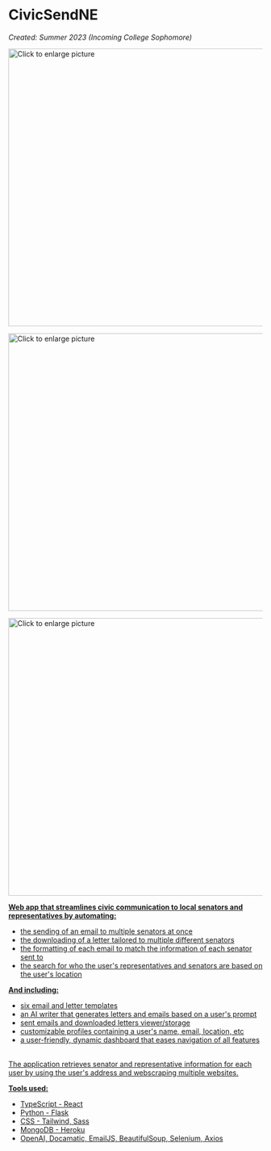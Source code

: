 # CivicSendNE

<i>Created: Summer 2023 (Incoming College Sophomore)</i>

<a href="https://drive.google.com/uc?export=view&id=14dVYj1fZlGDDkaf6GBEp_ArYoO-4zadp"><img src="https://drive.google.com/uc?export=view&id=14dVYj1fZlGDDkaf6GBEp_ArYoO-4zadp" style="width: 550px; max-width: 100%; height: auto" title="Click to enlarge picture" />
 
<a href="https://drive.google.com/uc?export=view&id=1A-ymk6u86sOoUYP5X1QmlPvXvRkWLeii"><img src="https://drive.google.com/uc?export=view&id=1A-ymk6u86sOoUYP5X1QmlPvXvRkWLeii" style="width: 550px; max-width: 100%; height: auto" title="Click to enlarge picture" />

<a href="https://drive.google.com/uc?export=view&id=15emMJQD9RmRJ7MoTG4NXKMexJQAiMZl2"><img src="https://drive.google.com/uc?export=view&id=15emMJQD9RmRJ7MoTG4NXKMexJQAiMZl2" style="width: 550px; max-width: 100%; height: auto" title="Click to enlarge picture" />

<b>Web app that streamlines civic communication to local senators and representatives by automating:</b>
 - the sending of an email to multiple senators at once
 - the downloading of a letter tailored to multiple different senators
 - the formatting of each email to match the information of each senator sent to
 - the search for who the user's representatives and senators are based on the user's location

<b>And including:</b>
 - six email and letter templates
 - an AI writer that generates letters and emails based on a user's prompt
 - sent emails and downloaded letters viewer/storage
 - customizable profiles containing a user's name, email, location, etc
 - a user-friendly, dynamic dashboard that eases navigation of all features

<br/>
The application retrieves senator and representative information for each
user by using the user's address and webscraping multiple websites.
<br>

  <b>Tools used:</b>
 - TypeScript - React
 - Python - Flask
 - CSS - Tailwind, Sass
 - MongoDB - Heroku
 - OpenAI, Docamatic, EmailJS, BeautifulSoup, Selenium, Axios
